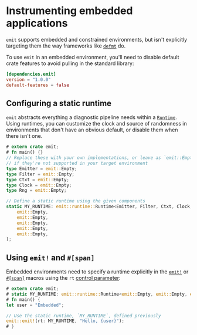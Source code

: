 # Instrumenting embedded applications

`emit` supports embedded and constrained environments, but isn't explicitly targeting them the way frameworks like [`defmt`](https://docs.rs/defmt/latest/defmt/) do.

To use `emit` in an embedded environment, you'll need to disable default crate features to avoid pulling in the standard library:

```toml
[dependencies.emit]
version = "1.0.0"
default-features = false
```

## Configuring a static runtime

`emit` abstracts everything a diagnostic pipeline needs within a [`Runtime`](../reference/architecture.md#runtimes). Using runtimes, you can customize the clock and source of randomness in environments that don't have an obvious default, or disable them when there isn't one.

```rust
# extern crate emit;
# fn main() {}
// Replace these with your own implementations, or leave as `emit::Empty`
// if they're not supported in your target environment
type Emitter = emit::Empty;
type Filter = emit::Empty;
type Ctxt = emit::Empty;
type Clock = emit::Empty;
type Rng = emit::Empty;

// Define a static runtime using the given components
static MY_RUNTIME: emit::runtime::Runtime<Emitter, Filter, Ctxt, Clock, Rng> = emit::runtime::Runtime::build(
    emit::Empty,
    emit::Empty,
    emit::Empty,
    emit::Empty,
    emit::Empty,
);
```

## Using `emit!` and `#[span]`

Embedded environments need to specify a runtime explicitly in the [`emit!`](https://docs.rs/emit/1.0.0/emit/macro.emit.html) or [`#[span]`](https://docs.rs/emit/1.0.0/emit/attr.span.html) macros using the `rt` [control parameter](../reference/control-parameters.md):

```rust
# extern crate emit;
# static MY_RUNTIME: emit::runtime::Runtime<emit::Empty, emit::Empty, emit::Empty, emit::Empty, emit::Empty> = emit::runtime::Runtime::build(emit::Empty, emit::Empty, emit::Empty, emit::Empty, emit::Empty);
# fn main() {
let user = "Embedded";

// Use the static runtime, `MY_RUNTIME`, defined previously
emit::emit!(rt: MY_RUNTIME, "Hello, {user}");
# }
```
